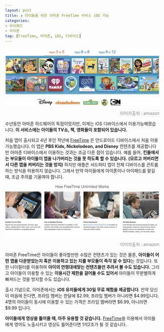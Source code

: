 ```yaml
---  
layout: post  
title: ✚ 아이들을 위한 아마존 FreeTime 서비스 iOS 가능
categories:
- 아이패드
- 아이폰
tag: [FreeTime, 아마존, iOS, 디바이스]
---  
```


<div class="markdown-image">
<img src="/assets/article_images/2018-07-04-freetime/1.jpg" align="middle"/><p style="text-align:right;  color:#878787"> 이미지출처 :  amazon</p> </div>

수년동안 아마존 하드웨어의 독점이었지만, 이제는 iOS 디바이스에서 이용가능해졌습니다. **이 서비스에는 아이들의 TV쇼, 책, 영화들이 포함되어 있습니다.**

처음 앱이 출시되고 4년 후인 작년에 [FreeTime](https://www.amazon.com/Amazon-FreeTime-Unlimited-Monthly-Subscription/dp/B01I499BNA) 은 안드로이드 디바이스에서 처음 이용가능했습니다. 이 앱은 **PBS Kids, Nickelodeon, and Disney** 컨텐츠를 제공합니다만 아마존 디바이스에서 이용하는 것과는 조금 다른 점이 있습니다. 예를 들어, **킨들에서는 부모들이 아이들이 앱을 나가버리는 것을 못 하도록 할 수 있습니다.** **(모르고 꺼버리면서 다른 앱을 켜버리는 것을 방지)** 하지만 애플은 서드파티 앱이 전체 디바이스를 콘트롤 하는 방식을 허용하지 않습니다. 그래서 만약 아이들에게 아이폰이나 아이패드를 맡길 때, 조금 주의를 기울여야 합니다.

<div class="markdown-image">
<img src="/assets/article_images/2018-07-04-freetime/2.jpg" align="middle"/><p style="text-align:right;  color:#878787"> 이미지출처 : amazon</a></p> </div>

아마존 FreeTime은 아이들이 좋아할만한 수많은 컨텐츠가 있는 것은 물론, **아이들이 어떤 앱을 다운받았는지 혹은 이용하고 있는 지를 부모들이 즉각 알 수 있다**는 것입니다. 또한 나이필터를 이용하여 **아이의 연령대에맞는 컨텐츠들만 추려서 볼 수도 있습니다.** 그리고 아이들이 이용할 수 있는 **이용시간 제한을 걸어둘 수도 있어서** 아이들이 무분별하게 빠져드는 것을 방지할 수도 있습니다. 
 
출시 기념으로, 아마존에서는 **iOS 유저들에게 30일 무료 체험을 제공합니다**. 만약 당신이 마음에 든다면, 프라임 멤버는 한달에 $2.99, 프라임 멤버가 아니라면 $4.99입니다. 4명의 아이들이 동시에 이용할 수 있는 가격은 프라임 멤버라면 $6.99, 아니라면 $9.99 입니다.

**아이들에게 영상을 틀어줄 때, 아주 유용할 것 같습니다.** [FreeTime](https://www.amazon.com/Amazon-FreeTime-Unlimited-Monthly-Subscription/dp/B01I499BNA)을 이용해서 아이들에게 영어도 노출시키고 영상도 틀어준다면 1석2조가 될 것 같습니다.
